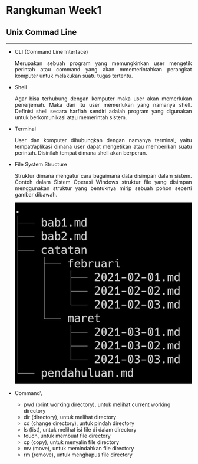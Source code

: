 # **Rangkuman Week1**

## Unix Commad Line

---

- CLI (Command Line Interface)
  <div align="justify">Merupakan sebuah program yang memungkinkan user mengetik perintah atau command yang akan mmemerintahkan perangkat komputer untuk melakukan suatu tugas tertentu.
- Shell
  <div align="justify">Agar bisa terhubung dengan komputer maka user akan memerlukan penerjemah. Maka dari itu user memerlukan yang namanya shell. Definisi shell secara harfiah sendiri adalah program yang digunakan untuk berkomunikasi atau memerintah sistem.
- Terminal
  <div align="justify">User dan komputer dihubungkan dengan namanya terminal, yaitu tempat/aplikasi dimana user dapat mengetikan atau memberikan suatu perintah. Disinilah tempat dimana shell akan berperan.
- File System Structure
  <div align="justify">Struktur dimana mengatur cara bagaimana data disimpan dalam sistem. Contoh dalam Sistem Operasi Windows struktur file yang disimpan menggunakan struktur yang bentuknya mirip sebuah pohon seperti gambar dibawah.

  ![tree](https://raw.githubusercontent.com/Jirjatss/week-1/main/gambar/tree.JPG)

- Command\
  - pwd (print working directory), untuk melihat current working directory
  - dir (directory), untuk melihat directory
  - cd (change directory), untuk pindah directory
  - ls (list), untuk melihat isi file di dalam directory
  - touch, untuk membuat file directory
  - cp (copy), untuk menyalin file directory
  - mv (move), untuk memindahkan file directory
  - rm (remove), untuk menghapus file directory
